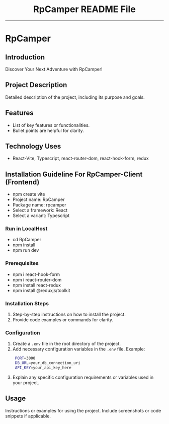 
<div align="center">
  <h1>RpCamper README File</h1>
</div>

---

# RpCamper

## Introduction

Discover Your Next Adventure with RpCamper!

## Project Description

Detailed description of the project, including its purpose and goals.

## Features

- List of key features or functionalities.
- Bullet points are helpful for clarity.

## Technology Uses

- React-Vite, Typescript, react-router-dom, react-hook-form, redux

## Installation Guideline For RpCamper-Client (Frontend)
- npm create vite
- Project name: RpCamper
- Package name: rpcamper
- Select a framework: React
- Select a variant: Typescript

### Run in LocalHost
- cd RpCamper
- npm install
- npm run dev

### Prerequisites
- npm i react-hook-form
- npm i react-router-dom
- npm install react-redux
- npm install @reduxjs/toolkit

### Installation Steps

1. Step-by-step instructions on how to install the project.
2. Provide code examples or commands for clarity.

### Configuration

1. Create a `.env` file in the root directory of the project.
2. Add necessary configuration variables in the `.env` file.
   Example:
   ```bash
    PORT=3000
    DB_URL=your_db_connection_uri
    API_KEY=your_api_key_here
   ```
3. Explain any specific configuration requirements or variables used in your project.

## Usage

Instructions or examples for using the project. Include screenshots or code snippets if applicable.
